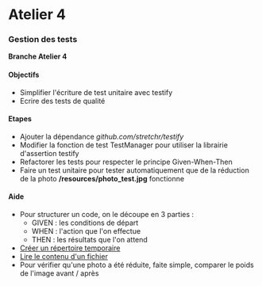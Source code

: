 # Atelier 4
### Gestion des tests

**Branche Atelier 4**

#### Objectifs

* Simplifier l'écriture de test unitaire avec testify
* Ecrire des tests de qualité

#### Etapes

* Ajouter la dépendance _github.com/stretchr/testify_
* Modifier la fonction de test TestManager pour utiliser la librairie d'assertion testify
* Refactorer les tests pour respecter le principe Given-When-Then
* Faire un test unitaire pour tester automatiquement que de la réduction de la photo **/resources/photo_test.jpg** fonctionne

#### Aide

* Pour structurer un code, on le découpe en 3 parties : 
  * GIVEN : les conditions de départ
  * WHEN : l'action que l'on effectue
  * THEN : les résultats que l'on attend
* [Créer un répertoire temporaire](https://pkg.go.dev/io/ioutil#TempDir)
* [Lire le contenu d'un fichier](https://pkg.go.dev/io/ioutil#ReadFile)
* Pour vérifier qu'une photo a été réduite, faite simple, comparer le poids de l'image avant / après